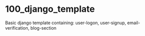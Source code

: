 # 100_django_template
Basic django template containing: user-logon, user-signup, email-verification, blog-section
